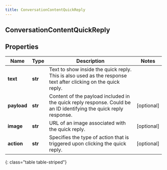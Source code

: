 ```yaml
---
title: ConversationContentQuickReply
---
```

## ConversationContentQuickReply

## Properties

|Name | Type | Description | Notes|
|------------ | ------------- | ------------- | -------------|
| **text** | **str** | Text to show inside the quick reply. This is also used as the response text after clicking on the quick reply. | |
| **payload** | **str** | Content of the payload included in the quick reply response. Could be an ID identifying the quick reply response. | [optional] |
| **image** | **str** | URL of an image associated with the quick reply. | [optional] |
| **action** | **str** | Specifies the type of action that is triggered upon clicking the quick reply. | [optional] |
{: class="table table-striped"}


